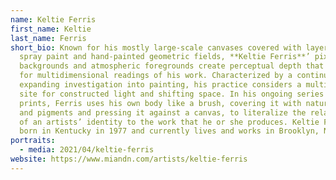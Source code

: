 ```yaml
---
name: Keltie Ferris
first_name: Keltie
last_name: Ferris
short_bio: Known for his mostly large-scale canvases covered with layers of
  spray paint and hand-painted geometric fields, **Keltie Ferris**’ pixilated
  backgrounds and atmospheric foregrounds create perceptual depth that allows
  for multidimensional readings of his work. Characterized by a continuously
  expanding investigation into painting, his practice considers a multiplanar
  site for constructed light and shifting space. In his ongoing series of body
  prints, Ferris uses his own body like a brush, covering it with natural oils
  and pigments and pressing it against a canvas, to literalize the relationship
  of an artists’ identity to the work that he or she produces. Keltie Ferris was
  born in Kentucky in 1977 and currently lives and works in Brooklyn, New York.
portraits:
  - media: 2021/04/keltie-ferris
website: https://www.miandn.com/artists/keltie-ferris
---
```

